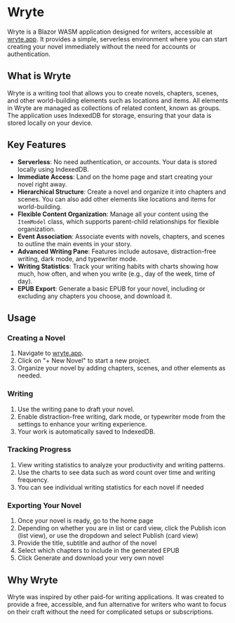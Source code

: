 # Wryte

Wryte is a Blazor WASM application designed for writers, accessible at [wryte.app](https://wryte.app). It provides a simple, serverless environment where you can start creating your novel immediately without the need for accounts or authentication. 

## What is Wryte

Wryte is a writing tool that allows you to create novels, chapters, scenes, and other world-building elements such as locations and items. All elements in Wryte are managed as collections of related content, known as groups. The application uses IndexedDB for storage, ensuring that your data is stored locally on your device.

## Key Features

- **Serverless**: No need authentication, or accounts. Your data is stored locally using IndexedDB.
- **Immediate Access**: Land on the home page and start creating your novel right away.
- **Hierarchical Structure**: Create a novel and organize it into chapters and scenes. You can also add other elements like locations and items for world-building.
- **Flexible Content Organization**: Manage all your content using the `ItemModel` class, which supports parent-child relationships for flexible organization.
- **Event Association**: Associate events with novels, chapters, and scenes to outline the main events in your story.
- **Advanced Writing Pane**: Features include autosave, distraction-free writing, dark mode, and typewriter mode.
- **Writing Statistics**: Track your writing habits with charts showing how much, how often, and when you write (e.g., day of the week, time of day).
- **EPUB Export**: Generate a basic EPUB for your novel, including or excluding any chapters you choose, and download it.

## Usage

### Creating a Novel

1. Navigate to [wryte.app](https://wryte.app).
2. Click on "+ New Novel" to start a new project.
3. Organize your novel by adding chapters, scenes, and other elements as needed.

### Writing

1. Use the writing pane to draft your novel. 
2. Enable distraction-free writing, dark mode, or typewriter mode from the settings to enhance your writing experience.
3. Your work is automatically saved to IndexedDB.

### Tracking Progress

1. View writing statistics to analyze your productivity and writing patterns.
2. Use the charts to see data such as word count over time and writing frequency.
3. You can see individual writing statistics for each novel if needed

### Exporting Your Novel

1. Once your novel is ready, go to the home page
2. Depending on whether you are in list or card view, click the Publish icon (list view), or use the dropdown and select Publish (card view)
3. Provide the title, subtitle and author of the novel
4. Select which chapters to include in the generated EPUB
5. Click Generate and download your very own novel

## Why Wryte

Wryte was inspired by other paid-for writing applications. It was created to provide a free, accessible, and fun alternative for writers who want to focus on their craft without the need for complicated setups or subscriptions.
